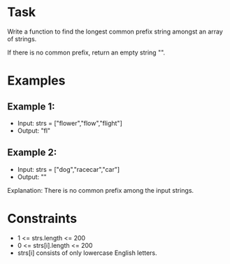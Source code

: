 # Task
Write a function to find the longest common prefix string amongst an array of strings.

If there is no common prefix, return an empty string "".

# Examples

## Example 1:

 - Input: strs = ["flower","flow","flight"]
 - Output: "fl"

## Example 2:
 - Input: strs = ["dog","racecar","car"]
 - Output: ""

Explanation: There is no common prefix among the input strings.


# Constraints

 - 1 <= strs.length <= 200
 - 0 <= strs[i].length <= 200
 - strs[i] consists of only lowercase English letters.
